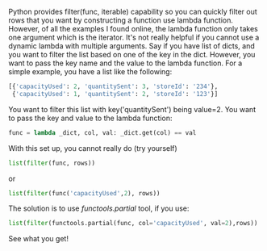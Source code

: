Python provides filter(func, iterable) capability so you can quickly filter out rows that you want by constructing a function
use lambda function. However, of all the examples I found online, the lambda function only takes one argument which is the iterator. 
It's not really helpful if you cannot use a dynamic lambda with multiple arguments. Say if you have list of dicts, and you want 
to filter the list based on one of the key in the dict. However, you want to pass the key name and the value to the lambda function. 
For a simple example, you have a list like the following:
```python
[{'capacityUsed': 2, 'quantitySent': 3, 'storeId': '234'},
 {'capacityUsed': 1, 'quantitySent': 2, 'storeId': '123'}]
```

You want to filter this list with key('quantitySent') being value=2. You want to pass the key and value to the lambda function:
```python
func = lambda _dict, col, val: _dict.get(col) == val
```

With this set up, you cannot really do (try yourself)
``` python 
list(filter(func, rows))
```
or
``` python 
list(filter(func('capacityUsed',2), rows))
```

The solution is to use *functools.partial* tool, if you use:
``` python 
list(filter(functools.partial(func, col='capacityUsed', val=2),rows))
```
See what you get!
